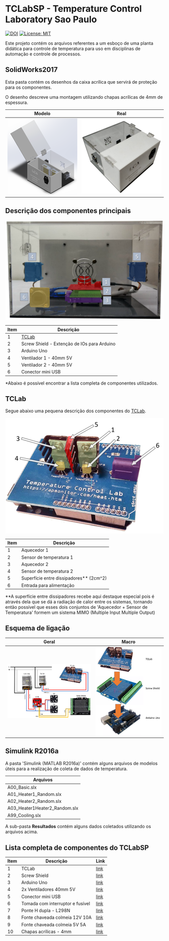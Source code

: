 TCLabSP - Temperature Control Laboratory Sao Paulo
==================================================

[![DOI](https://zenodo.org/badge/220897155.svg)](https://zenodo.org/badge/latestdoi/220897155)
[![License: MIT](https://img.shields.io/badge/License-MIT-yellow.svg)](https://opensource.org/licenses/MIT)

Este projeto contém os arquivos referentes a um esboço de uma planta didática para controle de temperatura para uso em disciplinas de automação e controle de processos.

SolidWorks2017
---------------------

Esta pasta contém os desenhos da caixa acrílica que servirá de proteção para os componentes.

O desenho descreve uma montagem utilizando chapas acrílicas de 4mm de espessura.

Modelo | Real
-------|-----
![Modelo](./_images/assembly_01.png)|![Real](./_images/assembly_02.png)

Descrição dos componentes principais
------------------------------------

![Componentes TCLabSP](./_images/TCLabSP_color_numbers.png)

Item | Descrição
-----|----------
1 | [TCLab](https://apmonitor.com/heat.htm)
2 | Screw Shield - Extenção de IOs para Arduino
3 | Arduino Uno
4 | Ventilador 1 - 40mm 5V
5 | Ventilador 2 - 40mm 5V
6 | Conector mini USB

*Abaixo é possível encontrar a lista completa de componentes utilizados.

TCLab
-----

Segue abaixo uma pequena descrição dos componentes do [TCLab](https://apmonitor.com/heat.htm).

![Componentes TCLab](./_images/tclab_color_numbers.png)

Item | Descrição
-----|----------
1 | Aquecedor 1
2 | Sensor de temperatura 1
3 | Aquecedor 2
4 | Sensor de temperatura 2
5 | Superfície entre dissipadores** (2cm^2)
6 | Entrada para alimentação

**A superfície entre dissipadores recebe aqui destaque especial pois é através dela que se dá a radiação de calor entre os sistemas, tornando então possível que esses dois conjuntos de 'Aquecedor + Sensor de Temperatura' formem um sistema MIMO (Multiple Input Multiple Output)

Esquema de ligação
------------------

Geral | Macro
------|------
![Diagrama geral](./_images/diagrama_01.png) | ![Diagrama macro](./_images/diagrama_02.png)

Simulink R2016a
---------------

A pasta 'Simulink (MATLAB R2016a)' contém alguns arquivos de modelos úteis para a realização de coleta de dados de temperatura.

Arquivos |
---------|
A00_Basic.slx |
A01_Heater1_Random.slx |
A02_Heater2_Random.slx |
A03_Heater1Heater2_Random.slx |
A99_Cooling.slx |

A sub-pasta **Resultados** contém alguns dados coletados utilizando os arquivos acima.

Lista completa de componentes do TCLabSP
-----------------------------

Item | Descrição | Link
-----|-----------|------
1 | TCLab | [link](https://apmonitor.com/heat.htm)
2 | Screw Shield | [link](https://web.archive.org/web/20191111042803/https://produto.mercadolivre.com.br/MLB-917870741-shield-screw-placa-borne-terminal-arduino-uno-_JM?quantity=1)
3 | Arduino Uno | [link](https://store.arduino.cc/usa/arduino-uno-rev3)
4 | 2x Ventiladores 40mm 5V | [link](https://web.archive.org/web/20191111043052/https://produto.mercadolivre.com.br/MLB-1202251810-micro-ventilador-40x40x10-mm-fan-cooler-5v-dc-mini-40mm-4cm-_JM?quantity=1&variation=40334730999)
5 | Conector mini USB | [link](https://web.archive.org/web/20191111043156/https://produto.mercadolivre.com.br/MLB-772679980-adaptador-usb-fmea-x-micro-usb-plug-fmea-arcademania-_JM?quantity=1)
6 | Tomada com interruptor e fusível | [link](https://web.archive.org/web/20191111043259/https://produto.mercadolivre.com.br/MLB-975748527-tomada-ac-painel-10a-macho-porta-fusivel-tripola-interruptor-_JM?quantity=1)
7 | Ponte H dupla - L298N | [link](https://web.archive.org/web/20191111043359/https://produto.mercadolivre.com.br/MLB-832765105-driver-motor-ponte-h-dupla-l298n-arduino-pic-automaco-_JM?quantity=1)
8 | Fonte chaveada colmeia 12V 10A | [link](https://web.archive.org/web/20191111043535/https://produto.mercadolivre.com.br/MLB-1129060722-fonte-chaveada-colmeia-12v-10a-120w-entrada-bivolt-led-_JM?quantity=1)
9 | Fonte chaveada colmeia 5V 5A | [link](https://web.archive.org/web/20191111043632/https://produto.mercadolivre.com.br/MLB-959316834-mini-fonte-chaveada-bivolt-5v-5a-25w-raspberry-pi-_JM?quantity=1)
10 | Chapas acrílicas - 4mm | [link](./Acrilico/00_Completo.DWG)
